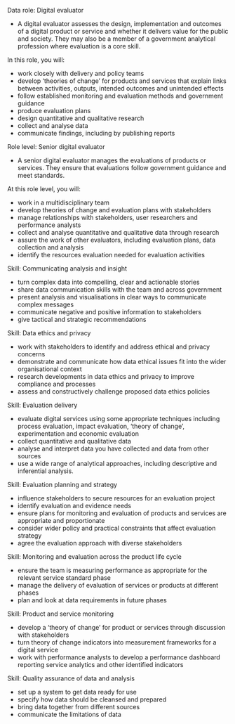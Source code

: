 Data role: Digital evaluator
- A digital evaluator assesses the design, implementation and outcomes of a digital product or service and whether it delivers value for the public and society. They may also be a member of a government analytical profession where evaluation is a core skill.

In this role, you will:
- work closely with delivery and policy teams
- develop ‘theories of change’ for products and services that explain links between activities, outputs, intended outcomes and unintended effects
- follow established monitoring and evaluation methods and government guidance
- produce evaluation plans
- design quantitative and qualitative research
- collect and analyse data
- communicate findings, including by publishing reports

Role level: Senior digital evaluator
- A senior digital evaluator manages the evaluations of products or services. They ensure that evaluations follow government guidance and meet standards.

At this role level, you will:
- work in a multidisciplinary team
- develop theories of change and evaluation plans with stakeholders
- manage relationships with stakeholders, user researchers and performance analysts
- collect and analyse quantitative and qualitative data through research
- assure the work of other evaluators, including evaluation plans, data collection and analysis
- identify the resources evaluation needed for evaluation activities

Skill: Communicating analysis and insight
- turn complex data into compelling, clear and actionable stories
- share data communication skills with the team and across government
- present analysis and visualisations in clear ways to communicate complex messages
- communicate negative and positive information to stakeholders
- give tactical and strategic recommendations

Skill: Data ethics and privacy
- work with stakeholders to identify and address ethical and privacy concerns
- demonstrate and communicate how data ethical issues fit into the wider organisational context
- research developments in data ethics and privacy to improve compliance and processes
- assess and constructively challenge proposed data ethics policies

Skill: Evaluation delivery
- evaluate digital services using some appropriate techniques including process evaluation, impact evaluation, ‘theory of change’, experimentation and economic evaluation
- collect quantitative and qualitative data
- analyse and interpret data you have collected and data from other sources
- use a wide range of analytical approaches, including descriptive and inferential analysis.

Skill: Evaluation planning and strategy
- influence stakeholders to secure resources for an evaluation project
- identify evaluation and evidence needs
- ensure plans for monitoring and evaluation of products and services are appropriate and proportionate
- consider wider policy and practical constraints that affect evaluation strategy
- agree the evaluation approach with diverse stakeholders

Skill: Monitoring and evaluation across the product life cycle
- ensure the team is measuring performance as appropriate for the relevant service standard phase
- manage the delivery of evaluation of services or products at different phases
- plan and look at data requirements in future phases

Skill: Product and service monitoring
- develop a ‘theory of change’ for product or services through discussion with stakeholders
- turn theory of change indicators into measurement frameworks for a digital service
- work with performance analysts to develop a performance dashboard reporting service analytics and other identified indicators

Skill: Quality assurance of data and analysis
- set up a system to get data ready for use
- specify how data should be cleansed and prepared
- bring data together from different sources
- communicate the limitations of data